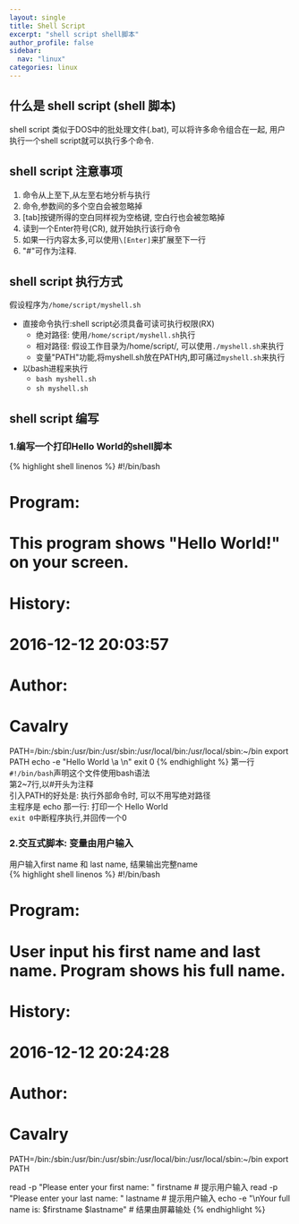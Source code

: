 ```yaml
---
layout: single
title: Shell Script
excerpt: "shell script shell脚本"
author_profile: false
sidebar:
  nav: "linux"
categories: linux
---
```


## 什么是 shell script (shell 脚本)  
shell script 类似于DOS中的批处理文件(.bat), 可以将许多命令组合在一起, 用户执行一个shell script就可以执行多个命令.  

## shell script 注意事项  
1. 命令从上至下,从左至右地分析与执行  
2. 命令,参数间的多个空白会被忽略掉  
3. [tab]按键所得的空白同样视为空格键, 空白行也会被忽略掉  
4. 读到一个Enter符号(CR), 就开始执行该行命令  
5. 如果一行内容太多,可以使用`\[Enter]`来扩展至下一行  
6. "#"可作为注释.  


## shell script 执行方式  
假设程序为`/home/script/myshell.sh`  
- 直接命令执行:shell script必须具备可读可执行权限(RX)  
  - 绝对路径: 使用`/home/script/myshell.sh`执行  
  - 相对路径: 假设工作目录为/home/script/, 可以使用`./myshell.sh`来执行  
  - 变量"PATH"功能,将myshell.sh放在PATH内,即可痛过`myshell.sh`来执行  
- 以bash进程来执行  
  - `bash myshell.sh`  
  - `sh myshell.sh`  

## shell script 编写  

### 1.编写一个打印Hello World的shell脚本  
{% highlight shell linenos %}
#!/bin/bash
# Program:
#       This program shows "Hello World!" on your screen.
# History:
#       2016-12-12 20:03:57
# Author:
#       Cavalry

PATH=/bin:/sbin:/usr/bin:/usr/sbin:/usr/local/bin:/usr/local/sbin:~/bin
export PATH
echo -e "Hello World \a \n"
exit 0
{% endhighlight %}
第一行`#!/bin/bash`声明这个文件使用bash语法  
第2~7行,以#开头为注释  
引入PATH的好处是: 执行外部命令时, 可以不用写绝对路径  
主程序是 echo 那一行: 打印一个 Hello World  
`exit 0`中断程序执行,并回传一个0  

### 2.交互式脚本: 变量由用户输入  
用户输入first name 和 last name, 结果输出完整name  
{% highlight shell linenos %}
#!/bin/bash
# Program:
#       User input his first name and last name. Program shows his full name.
# History:
#       2016-12-12 20:24:28
# Author:
#       Cavalry
PATH=/bin:/sbin:/usr/bin:/usr/sbin:/usr/local/bin:/usr/local/sbin:~/bin
export PATH

read -p "Please enter your first name: " firstname      # 提示用户输入
read -p "Please enter your last name: " lastname        # 提示用户输入
echo -e "\nYour full name is: $firstname $lastname"     # 结果由屏幕输处
{% endhighlight %}


